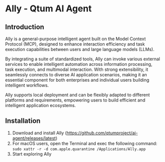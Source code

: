 # Ally - Qtum AI Agent

## Introduction
Ally is a general-purpose intelligent agent built on the Model Context Protocol (MCP), designed to enhance interaction efficiency and task execution capabilities between users and large language models (LLMs).  

By integrating a suite of standardized tools, Ally can invoke various external services to enable intelligent automation across information processing, task execution, and multimodal interaction. With strong extensibility, it seamlessly connects to diverse AI application scenarios, making it an essential component for both enterprises and individual users building intelligent workflows.  

Ally supports local deployment and can be flexibly adapted to different platforms and requirements, empowering users to build efficient and intelligent application ecosystems.

## Installation
1. Download and install Ally (https://github.com/qtumproject/ai-agent/releases/latest)
2. For macOS users, open the Terminal and exec the following command:
 `sudo xattr -r -d com.apple.quarantine /Applications/Ally.app`
3. Start exploring Ally
